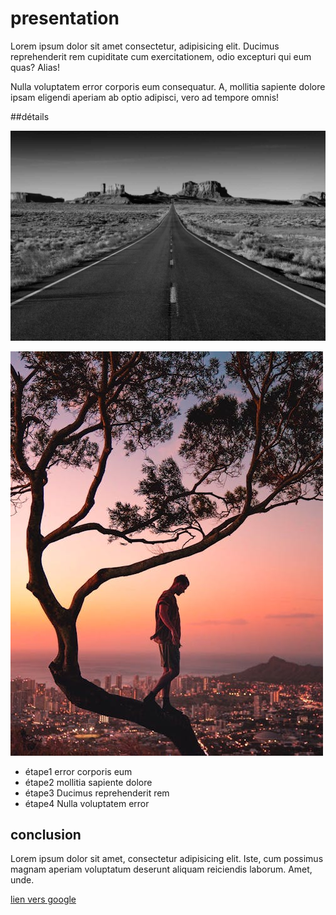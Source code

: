 # presentation

Lorem ipsum dolor sit amet consectetur, adipisicing elit. Ducimus reprehenderit rem cupiditate cum exercitationem, odio excepturi qui eum quas? Alias!  

Nulla voluptatem error corporis eum consequatur. A, mollitia sapiente dolore ipsam eligendi aperiam ab optio adipisci, vero ad tempore omnis!


##détails

![](photo.jpg)

![](photo2.jpeg)

- étape1 error corporis eum
- étape2 mollitia sapiente dolore
- étape3 Ducimus reprehenderit rem
- étape4 Nulla voluptatem error 

## conclusion 

Lorem ipsum dolor sit amet, consectetur adipisicing elit. Iste, cum possimus magnam aperiam voluptatum deserunt aliquam reiciendis laborum. Amet, unde.

[lien vers google](https://google.fr)